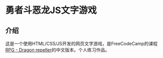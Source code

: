 # 勇者斗恶龙JS文字游戏
## 介绍
这是一个使用HTML/CSS/JS开发的网页文字游戏，是FreeCodeCamp的课程[RPG - Dragon repeller](https://www.freecodecamp.org/learn/javascript-algorithms-and-data-structures-v8/learn-basic-javascript-by-building-a-role-playing-game/step-1)的中文版本。个人练习作品。